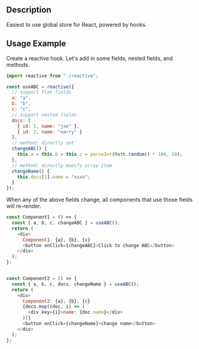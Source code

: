## Description
Easiest to use global store for React, powered by hooks.

## Usage Example

Create a reactive hook. Let's add in some fields, nested fields, and methods.
```javascript
import reactive from "./reactive";

const useABC = reactive({
  // support flat fields
  a: "a",
  b: "b",
  c: "c",
  // support nested fields
  docs: [
    { id: 1, name: "joe" },
    { id: 2, name: "marry" }
  ],
  // method: directly set
  changeABC() {
    this.a = this.b = this.c = parseInt(Math.random() * 100, 10);
  },
  // method: directly modify array item
  changeName() {
    this.docs[1].name = "xxxx";
  }
});
```

When any of the above fields change, all components that use those fields will re-render.
```javascript
const Component1 = () => {
  const { a, b, c, changeABC } = useABC();
  return (
    <div>
      Component1: {a}, {b}, {c}
      <button onClick={changeABC}>Click to change ABC</button>
    </div>
  );
};


const Component2 = () => {
  const { a, b, c, docs, changeName } = useABC();
  return (
    <div>
      Component2: {a}, {b}, {c}
      {docs.map((doc, i) => (
        <div key={i}>name: {doc.name}</div>
      ))}
      <button onClick={changeName}>change name</button>
    </div>
  );
};
```
